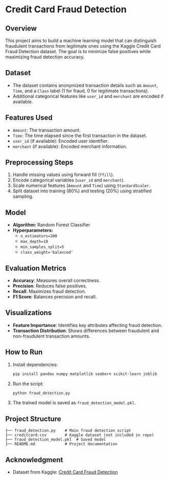 # Credit Card Fraud Detection

## Overview
This project aims to build a machine learning model that can distinguish fraudulent transactions from legitimate ones using the Kaggle Credit Card Fraud Detection dataset. The goal is to minimize false positives while maximizing fraud detection accuracy.

## Dataset
- The dataset contains anonymized transaction details such as `Amount`, `Time`, and a `Class` label (1 for fraud, 0 for legitimate transactions).
- Additional categorical features like `user_id` and `merchant` are encoded if available.

## Features Used
- `Amount`: The transaction amount.
- `Time`: The time elapsed since the first transaction in the dataset.
- `user_id` (if available): Encoded user identifier.
- `merchant` (if available): Encoded merchant information.

## Preprocessing Steps
1. Handle missing values using forward fill (`ffill`).
2. Encode categorical variables (`user_id` and `merchant`).
3. Scale numerical features (`Amount` and `Time`) using `StandardScaler`.
4. Split dataset into training (80%) and testing (20%) using stratified sampling.

## Model
- **Algorithm:** Random Forest Classifier
- **Hyperparameters:**
  - `n_estimators=200`
  - `max_depth=10`
  - `min_samples_split=5`
  - `class_weight='balanced'`

## Evaluation Metrics
- **Accuracy**: Measures overall correctness.
- **Precision**: Reduces false positives.
- **Recall**: Maximizes fraud detection.
- **F1 Score**: Balances precision and recall.

## Visualizations
- **Feature Importance**: Identifies key attributes affecting fraud detection.
- **Transaction Distribution**: Shows differences between fraudulent and non-fraudulent transaction amounts.

## How to Run
1. Install dependencies:  
   ```bash
   pip install pandas numpy matplotlib seaborn scikit-learn joblib
   ```
2. Run the script:  
   ```bash
   python fraud_detection.py
   ```
3. The trained model is saved as `fraud_detection_model.pkl`.

## Project Structure
```
├── fraud_detection.py    # Main fraud detection script
├── creditcard.csv        # Kaggle dataset (not included in repo)
├── fraud_detection_model.pkl  # Saved model
├── README.md             # Project documentation
```

## Acknowledgment
- Dataset from Kaggle: [Credit Card Fraud Detection](https://www.kaggle.com/mlg-ulb/creditcardfraud)


